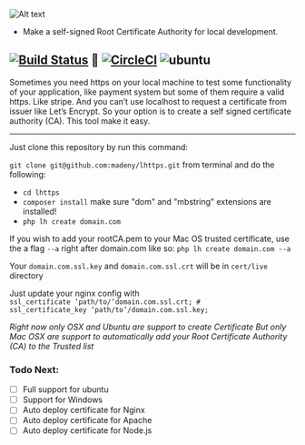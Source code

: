 
![Alt text](https://raw.githubusercontent.com/madeny/lhttps/master/lhttps.svg?sanitize=true)
* Make a self-signed Root Certificate Authority for local development.

[![Build Status](https://travis-ci.org/madeny/lhttps.svg?branch=master)](https://travis-ci.org/madeny/lhttps)  [![CircleCI](https://circleci.com/gh/madeny/lhttps.svg?style=svg)](https://circleci.com/gh/madeny/lhttps) ![ubuntu](https://raw.githubusercontent.com/madeny/lhttps/master/ubuntu)
---
Sometimes you need https on your local machine to test some functionality of your application, like payment system but some of them require a valid https. Like stripe. And you can’t use localhost to request a certificate from issuer like Let’s Encrypt. So your option is to create a self signed certificate authority (CA). This tool make it easy.

---

Just clone this repository by run this command:

`git clone git@github.com:madeny/lhttps.git` 
from terminal and do the following:

* `cd lhttps`
* `composer install` make sure "dom" and "mbstring" extensions are installed!
* `php lh create domain.com`

If you wish to add your rootCA.pem to your Mac OS trusted certificate, use the a flag `--a` right after domain.com like so: `php lh create domain.com --a`

Your `domain.com.ssl.key` and `domain.com.ssl.crt` will be in `cert/live` directory

Just update your nginx config with       
`ssl_certificate ‘path/to/‘domain.com.ssl.crt; # `   
`ssl_certificate_key ‘path/to’/domain.com.ssl.key;`


*Right now only OSX and Ubuntu are support to create Certificate*
*But only Mac OSX are support to automatically add your Root Certificate Authority (CA) to the Trusted list*

### Todo Next:

- [ ] Full support for ubuntu
- [ ] Support for Windows
- [ ] Auto deploy certificate for Nginx
- [ ] Auto deploy certificate for Apache
- [ ] Auto deploy certificate for Node.js
